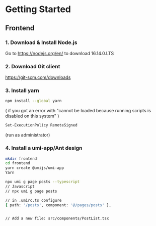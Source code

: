 # Getting Started

## Frontend

### 1. Download & Install Node.js

Go to https://nodejs.org/en/ to download 16.14.0.LTS

### 2. Download Git client

https://git-scm.com/downloads 

### 3. Install yarn

```bash
npm install --global yarn
```

(
    if you got an error with "cannot be loaded because running scripts is disabled on this system"
)

```bash
Set-ExecutionPolicy RemoteSigned
```

(run as administrator)

### 4. Install a umi-app/Ant design

```bash
mkdir frontend 
cd frontend
yarn create @umijs/umi-app
Yarn

npx umi g page posts --typescript
// Javascript
// npx umi g page posts

// in .umirc.ts configure
{ path: '/posts', component: '@/pages/posts' },


// Add a new file: src/components/PostList.tsx 
```
